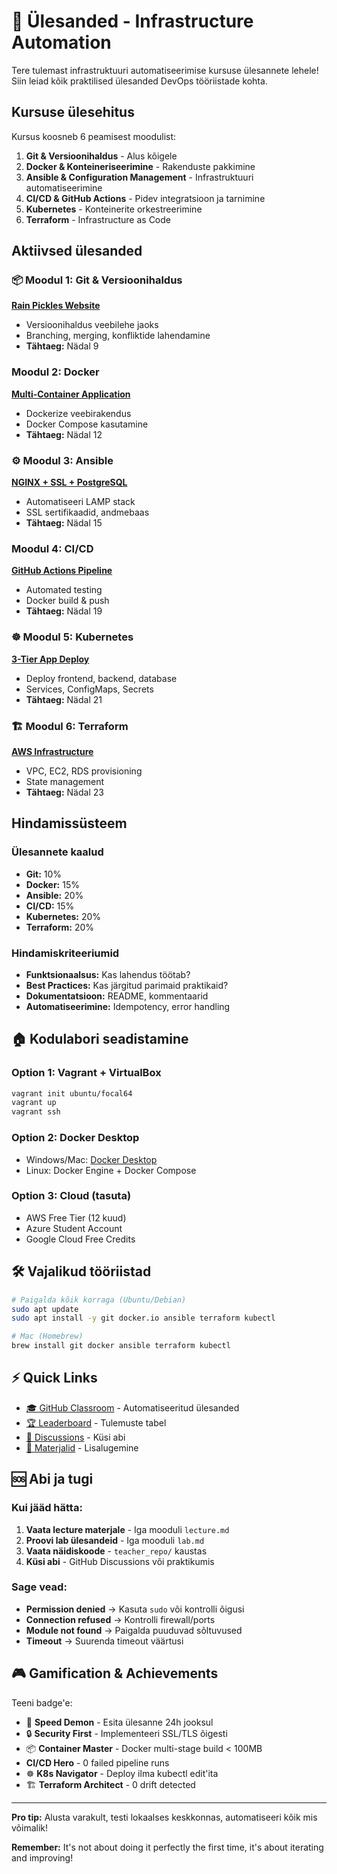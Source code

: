 # 🎯 Ülesanded - Infrastructure Automation

Tere tulemast infrastruktuuri automatiseerimise kursuse ülesannete lehele! Siin leiad kõik praktilised ülesanded DevOps tööriistade kohta.

## Kursuse ülesehitus

Kursus koosneb 6 peamisest moodulist:

1. **Git & Versioonihaldus** - Alus kõigele
2. **Docker & Konteineriseerimine** - Rakenduste pakkimine
3. **Ansible & Configuration Management** - Infrastruktuuri automatiseerimine
4. **CI/CD & GitHub Actions** - Pidev integratsioon ja tarnimine
5. **Kubernetes** - Konteinerite orkestreerimine
6. **Terraform** - Infrastructure as Code

## Aktiivsed ülesanded

### 📦 Moodul 1: Git & Versioonihaldus
**[Rain Pickles Website](../git_version_control/homework.md)**
- Versioonihaldus veebilehe jaoks
- Branching, merging, konfliktide lahendamine
- **Tähtaeg:** Nädal 9

### Moodul 2: Docker
**[Multi-Container Application](../docker_fundamentals/homework.md)**
- Dockerize veebirakendus
- Docker Compose kasutamine
- **Tähtaeg:** Nädal 12

### ⚙ Moodul 3: Ansible
**[NGINX + SSL + PostgreSQL](classroom/#nadal-13-15-ansible-automation)**
- Automatiseeri LAMP stack
- SSL sertifikaadid, andmebaas
- **Tähtaeg:** Nädal 15

### Moodul 4: CI/CD
**[GitHub Actions Pipeline](../ci_cd_advanced/homework.md)**
- Automated testing
- Docker build & push
- **Tähtaeg:** Nädal 19

### ☸ Moodul 5: Kubernetes
**[3-Tier App Deploy](../kubernetes_overview/homework.md)**
- Deploy frontend, backend, database
- Services, ConfigMaps, Secrets
- **Tähtaeg:** Nädal 21

### 🏗 Moodul 6: Terraform
**[AWS Infrastructure](../terraform_basics/homework.md)**
- VPC, EC2, RDS provisioning
- State management
- **Tähtaeg:** Nädal 23

## Hindamissüsteem

### Ülesannete kaalud
- **Git:** 10%
- **Docker:** 15%
- **Ansible:** 20%
- **CI/CD:** 15%
- **Kubernetes:** 20%
- **Terraform:** 20%

### Hindamiskriteeriumid
- **Funktsionaalsus:** Kas lahendus töötab?
- **Best Practices:** Kas järgitud parimaid praktikaid?
- **Dokumentatsioon:** README, kommentaarid
- **Automatiseerimine:** Idempotency, error handling

## 🏠 Kodulabori seadistamine

### Option 1: Vagrant + VirtualBox
```bash
vagrant init ubuntu/focal64
vagrant up
vagrant ssh
```

### Option 2: Docker Desktop
- Windows/Mac: [Docker Desktop](https://www.docker.com/products/docker-desktop/)
- Linux: Docker Engine + Docker Compose

### Option 3: Cloud (tasuta)
- AWS Free Tier (12 kuud)
- Azure Student Account
- Google Cloud Free Credits

## 🛠 Vajalikud tööriistad

```bash
# Paigalda kõik korraga (Ubuntu/Debian)
sudo apt update
sudo apt install -y git docker.io ansible terraform kubectl

# Mac (Homebrew)
brew install git docker ansible terraform kubectl
```

## ⚡ Quick Links

- [🎓 GitHub Classroom](classroom.md) - Automatiseeritud ülesanded
- [🏆 Leaderboard](leaderboard.md) - Tulemuste tabel
- [💭 Discussions](https://github.com/mtalvik/automation/discussions) - Küsi abi
- [📖 Materjalid](../ansible_basics/reading_materials.md) - Lisalugemine

## 🆘 Abi ja tugi

### Kui jääd hätta:
1. **Vaata lecture materjale** - Iga mooduli `lecture.md`
2. **Proovi lab ülesandeid** - Iga mooduli `lab.md`
3. **Vaata näidiskoode** - `teacher_repo/` kaustas
4. **Küsi abi** - GitHub Discussions või praktikumis

### Sage vead:
- **Permission denied** → Kasuta `sudo` või kontrolli õigusi
- **Connection refused** → Kontrolli firewall/ports
- **Module not found** → Paigalda puuduvad sõltuvused
- **Timeout** → Suurenda timeout väärtusi

## 🎮 Gamification & Achievements

Teeni badge'e:
- 🚀 **Speed Demon** - Esita ülesanne 24h jooksul
- 🔒 **Security First** - Implementeeri SSL/TLS õigesti
- 📦 **Container Master** - Docker multi-stage build < 100MB
-  **CI/CD Hero** - 0 failed pipeline runs
- ☸ **K8s Navigator** - Deploy ilma kubectl edit'ita
- 🏗 **Terraform Architect** - 0 drift detected

---

**Pro tip:** Alusta varakult, testi lokaalses keskkonnas, automatiseeri kõik mis võimalik!

**Remember:** It's not about doing it perfectly the first time, it's about iterating and improving!
